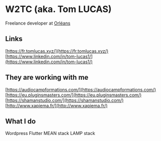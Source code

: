# W2TC (aka. Tom LUCAS)

Freelance developer at [Orléans](https://www.orleans-metropole.fr/)

## Links 
[https://fr.tomlucas.xyz/](https://fr.tomlucas.xyz/)<br>
[https://www.linkedin.com/in/tom-lucas1/](https://www.linkedin.com/in/tom-lucas1/)

## They are working with me
[https://audiocampformations.com/](https://audiocampformations.com/)
[https://eu.pluginsmasters.com/](https://eu.pluginsmasters.com/)
[https://shamanstudio.com/](https://shamanstudio.com/)
[http://www.xapiema.fr/](http://www.xapiema.fr/)

## What I do
Wordpress
Flutter
MEAN stack
LAMP stack
